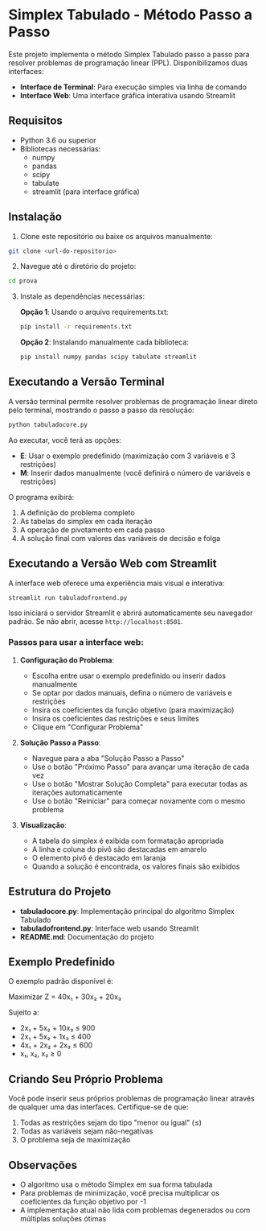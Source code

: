 # Simplex Tabulado - Método Passo a Passo

Este projeto implementa o método Simplex Tabulado passo a passo para resolver problemas de programação linear (PPL). Disponibilizamos duas interfaces:

- **Interface de Terminal**: Para execução simples via linha de comando
- **Interface Web**: Uma interface gráfica interativa usando Streamlit

## Requisitos

- Python 3.6 ou superior
- Bibliotecas necessárias:
  - numpy
  - pandas
  - scipy
  - tabulate
  - streamlit (para interface gráfica)

## Instalação

1. Clone este repositório ou baixe os arquivos manualmente:

```bash
git clone <url-do-repositorio>
```

2. Navegue até o diretório do projeto:

```bash
cd prova
```

3. Instale as dependências necessárias:

   **Opção 1**: Usando o arquivo requirements.txt:

   ```bash
   pip install -r requirements.txt
   ```

   **Opção 2**: Instalando manualmente cada biblioteca:

   ```bash
   pip install numpy pandas scipy tabulate streamlit
   ```

## Executando a Versão Terminal

A versão terminal permite resolver problemas de programação linear direto pelo terminal, mostrando o passo a passo da resolução:

```bash
python tabuladocore.py
```

Ao executar, você terá as opções:

- **E**: Usar o exemplo predefinido (maximização com 3 variáveis e 3 restrições)
- **M**: Inserir dados manualmente (você definirá o número de variáveis e restrições)

O programa exibirá:

1. A definição do problema completo
2. As tabelas do simplex em cada iteração
3. A operação de pivotamento em cada passo
4. A solução final com valores das variáveis de decisão e folga

## Executando a Versão Web com Streamlit

A interface web oferece uma experiência mais visual e interativa:

```bash
streamlit run tabuladofrontend.py
```

Isso iniciará o servidor Streamlit e abrirá automaticamente seu navegador padrão. Se não abrir, acesse `http://localhost:8501`.

### Passos para usar a interface web:

1. **Configuração do Problema**:

   - Escolha entre usar o exemplo predefinido ou inserir dados manualmente
   - Se optar por dados manuais, defina o número de variáveis e restrições
   - Insira os coeficientes da função objetivo (para maximização)
   - Insira os coeficientes das restrições e seus limites
   - Clique em "Configurar Problema"

2. **Solução Passo a Passo**:

   - Navegue para a aba "Solução Passo a Passo"
   - Use o botão "Próximo Passo" para avançar uma iteração de cada vez
   - Use o botão "Mostrar Solução Completa" para executar todas as iterações automaticamente
   - Use o botão "Reiniciar" para começar novamente com o mesmo problema

3. **Visualização**:
   - A tabela do simplex é exibida com formatação apropriada
   - A linha e coluna do pivô são destacadas em amarelo
   - O elemento pivô é destacado em laranja
   - Quando a solução é encontrada, os valores finais são exibidos

## Estrutura do Projeto

- **tabuladocore.py**: Implementação principal do algoritmo Simplex Tabulado
- **tabuladofrontend.py**: Interface web usando Streamlit
- **README.md**: Documentação do projeto

## Exemplo Predefinido

O exemplo padrão disponível é:

Maximizar Z = 40x₁ + 30x₂ + 20x₃

Sujeito a:

- 2x₁ + 5x₂ + 10x₃ ≤ 900
- 2x₁ + 5x₂ + 1x₃ ≤ 400
- 4x₁ + 2x₂ + 2x₃ ≤ 600
- x₁, x₂, x₃ ≥ 0

## Criando Seu Próprio Problema

Você pode inserir seus próprios problemas de programação linear através de qualquer uma das interfaces. Certifique-se de que:

1. Todas as restrições sejam do tipo "menor ou igual" (≤)
2. Todas as variáveis sejam não-negativas
3. O problema seja de maximização

## Observações

- O algoritmo usa o método Simplex em sua forma tabulada
- Para problemas de minimização, você precisa multiplicar os coeficientes da função objetivo por -1
- A implementação atual não lida com problemas degenerados ou com múltiplas soluções ótimas
